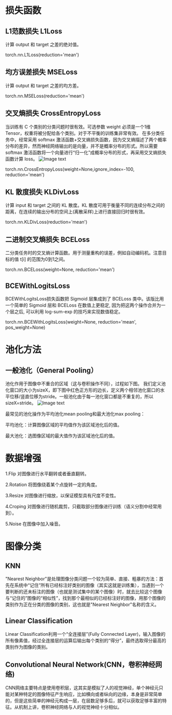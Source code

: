 # 损失函数
## L1范数损失 L1Loss
计算 output 和 target 之差的绝对值。

torch.nn.L1Loss(reduction='mean')

## 均方误差损失 MSELoss
计算 output 和 target 之差的均方差。

torch.nn.MSELoss(reduction='mean')

## 交叉熵损失 CrossEntropyLoss
当训练有 C 个类别的分类问题时很有效。可选参数 weight 必须是一个1维Tensor，权重将被分配给各个类别。对于不平衡的训练集非常有效。
在多分类任务中，经常采用 softmax 激活函数+交叉熵损失函数，因为交叉熵描述了两个概率分布的差异，然而神经网络输出的是向量，并不是概率分布的形式。所以需要 softmax 激活函数将一个向量进行“归一化”成概率分布的形式，再采用交叉熵损失函数计算 loss。
![Image text](https://imgconvert.csdnimg.cn/aHR0cHM6Ly9tbWJpei5xcGljLmNuL21tYml6X3BuZy9nS2F4akl4NmJhZ0pGVVlDSndFemhKbU43S0M2WWtPbGo5Sk10T3NIUjlEQ0hjWnpTNVl1cmljOVBpYm1XNjJ6TkxFcDBlOWxybWFvZ1JHWThtN0FpYTZVQS82NDA?x-oss-process=image/format,png
)

torch.nn.CrossEntropyLoss(weight=None,ignore_index=-100, reduction='mean')

## KL 散度损失 KLDivLoss
计算 input 和 target 之间的 KL 散度。KL 散度可用于衡量不同的连续分布之间的距离，在连续的输出分布的空间上(离散采样)上进行直接回归时很有效。

torch.nn.KLDivLoss(reduction='mean')

## 二进制交叉熵损失 BCELoss
二分类任务时的交叉熵计算函数。用于测量重构的误差，例如自动编码机。注意目标的值 t[i] 的范围为0到1之间。

torch.nn.BCELoss(weight=None, reduction='mean')

## BCEWithLogitsLoss
BCEWithLogitsLoss损失函数把 Sigmoid 层集成到了 BCELoss 类中。该版比用一个简单的 Sigmoid 层和 BCELoss 在数值上更稳定, 因为把这两个操作合并为一个层之后, 可以利用 log-sum-exp 的技巧来实现数值稳定。

torch.nn.BCEWithLogitsLoss(weight=None, reduction='mean', pos_weight=None)

# 池化方法
## 一般池化（General Pooling）
池化作用于图像中不重合的区域（这与卷积操作不同），过程如下图。
我们定义池化窗口的大小为sizeX，即下图中红色正方形的边长，定义两个相邻池化窗口的水平位移/竖直位移为stride。一般池化由于每一池化窗口都是不重复的，所以sizeX=stride。
![Image text](https://img-blog.csdn.net/20150105213214237?watermark/2/text/aHR0cDovL2Jsb2cuY3Nkbi5uZXQvZGFuaWVsamlhbmZlbmc=/font/5a6L5L2T/fontsize/400/fill/I0JBQkFCMA==/dissolve/70/gravity/Center)

最常见的池化操作为平均池化mean pooling和最大池化max pooling：

平均池化：计算图像区域的平均值作为该区域池化后的值。

最大池化：选图像区域的最大值作为该区域池化后的值。

# 数据增强
1.Flip
对图像进行水平翻转或者垂直翻转。

2.Rotation
将图像绕着某个点旋转一定的角度。

3.Resize
对图像进行缩放，以保证模型具有尺度不变性。

4.Croping
对图像进行随机裁剪，只截取部分图像进行训练（语义分割中经常用到）。

5.Noise
在图像中加入噪音。

# 图像分类
## KNN
"Nearest Neighbor"是处理图像分类问题一个较为简单、直接、粗暴的方法：首先在系统中“记住”所有已经标注好类别的图像（其实这就是训练集），当遇到一个要判断的还未标注的图像（也就是测试集中的某个图像）时，就去比较这个图像与“记住的”图像的“相似性”，找到那个最相似的已经标注好的图像，用那个图像的类别作为正在分类的图像的类别，这也就是"Nearest Neighbor"名称的含义。

## Linear Classification
Linear Classification利用一个“全连接层”(Fully Connected Layer)，输入图像的所有像素值，经过全连接层的运算后输出每个类别的“得分”，最终选取得分最高的类别作为图像的类别。

## Convolutional Neural Network(CNN，卷积神经网络)
CNN网络主要特点是使用卷积层，这其实是模拟了人的视觉神经，单个神经元只能对某种特定的图像特征产生响应，比如横向或者纵向的边缘，本身是非常简单的，但是这些简单的神经元构成一层，在层数足够多后，就可以获取足够丰富的特征。从机制上讲，卷积神经网络与人的视觉神经十分相似。
